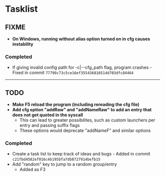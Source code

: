 # Tasklist

## FIXME

- **On Windows, running without alias option turned on in cfg causes instability**

### Completed

- If giving invalid config path for -c|--cfg\_path flag, program crashes - Fixed in commit `77798c73c5ce16ef355436816514d703dfc84464`

---

## TODO

- **Make F5 reload the program (including rereading the cfg file)**
- **Add cfg option "addRaw" and "addNameRaw" to add an entry that does not get quoted in the syscall**
	- This can lead to greater possibilites, such as custom launchers per entry and passing suffix flags
	- These options would deprecate "addNameF" and similar options

### Completed

- Create a task list to keep track of ideas and bugs - Added in commit `c21fbd4582ef016c4b195bfa7db8727914befb15`
- Add "random" key to jump to a random group/entry
	- Added as F3
